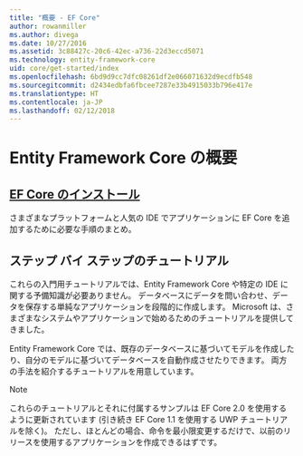 ```yaml
---
title: "概要 - EF Core"
author: rowanmiller
ms.author: divega
ms.date: 10/27/2016
ms.assetid: 3c88427c-20c6-42ec-a736-22d3eccd5071
ms.technology: entity-framework-core
uid: core/get-started/index
ms.openlocfilehash: 6bd9d9cc7dfc08261df2e066071632d9ecdfb548
ms.sourcegitcommit: d2434edbfa6fbcee7287e33b4915033b796e417e
ms.translationtype: HT
ms.contentlocale: ja-JP
ms.lasthandoff: 02/12/2018
---
```

# <a name="getting-started-with-entity-framework-core"></a>Entity Framework Core の概要

## <a name="installing-ef-coreinstallindexmd"></a>[EF Core のインストール](install/index.md)

さまざまなプラットフォームと人気の IDE でアプリケーションに EF Core を追加するために必要な手順のまとめ。

## <a name="step-by-step-tutorials"></a>ステップ バイ ステップのチュートリアル

これらの入門用チュートリアルでは、Entity Framework Core や特定の IDE に関する予備知識が必要ありません。 データベースにデータを問い合わせ、データを保存する単純なアプリケーションを段階的に作成します。 Microsoft は、さまざまなシステムやアプリケーションで始めるためのチュートリアルを提供してきました。

Entity Framework Core では、既存のデータベースに基づいてモデルを作成したり、自分のモデルに基づいてデータベースを自動作成させたりできます。 両方の手法を紹介するチュートリアルを用意しています。

> [!NOTE]  
> これらのチュートリアルとそれに付属するサンプルは EF Core 2.0 を使用するように更新されています (引き続き EF Core 1.1 を使用する UWP チュートリアルを除く)。 ただし、ほとんどの場合、命令を最小限変更するだけで、以前のリリースを使用するアプリケーションを作成できるはずです。 
